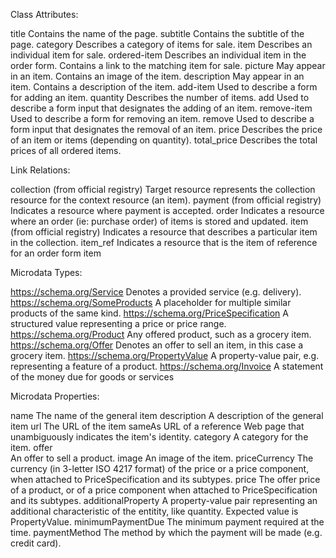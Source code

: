 Class Attributes:

title
    Contains the name of the page.
subtitle
    Contains the subtitle of the page.
category
    Describes a category of items for sale.
item
    Describes an individual item for sale.
ordered-item 
    Describes an individual item in the order form. Contains a link to the matching item for sale.
picture
    May appear in an item. Contains an image of the item.
description
    May appear in an item. Contains a description of the item.
add-item
    Used to describe a form for adding an item.
quantity
    Describes the number of items.
add
    Used to describe a form input that designates the adding of an item.
remove-item
    Used to describe a form for removing an item.
remove
    Used to describe a form input that designates the removal of an item.
price 
    Describes the price of an item or items (depending on quantity).
total_price
    Describes the total prices of all ordered items.


Link Relations:

collection (from official registry)
    Target resource represents the collection resource for the context resource (an item).
payment (from official registry)
    Indicates a resource where payment is accepted.
order
    Indicates a resource where an order (ie: purchase order) of items is stored and updated.
item (from official registry)
    Indicates a resource that describes a particular item in the collection.
item_ref
    Indicates a resource that is the item of reference for an order form item
    
Microdata Types:

https://schema.org/Service
    Denotes a provided service (e.g. delivery).
https://schema.org/SomeProducts
    A placeholder for multiple similar products of the same kind.
https://schema.org/PriceSpecification
    A structured value representing a price or price range. 
https://schema.org/Product
    Any offered product, such as a grocery item.
https://schema.org/Offer
    Denotes an offer to sell an item, in this case a grocery item.
https://schema.org/PropertyValue
    A property-value pair, e.g. representing a feature of a product.
https://schema.org/Invoice
    A statement of the money due for goods or services

Microdata Properties:

name
    The name of the general item
description
    A description of the general item
url
    The URL of the item
sameAs
    URL of a reference Web page that unambiguously indicates the item's identity.
category
    A category for the item.
offer  
    An offer to sell a product.
image
    An image of the item. 
priceCurrency
    The currency (in 3-letter ISO 4217 format) of the price or a price component, when attached to PriceSpecification and its subtypes.
price
    The offer price of a product, or of a price component when attached to PriceSpecification and its subtypes.
additionalProperty
    A property-value pair representing an additional characteristic of the entitity, like quantity. Expected value is PropertyValue.
minimumPaymentDue
    The minimum payment required at the time.
paymentMethod
    The method by which the payment will be made (e.g. credit card).

    




